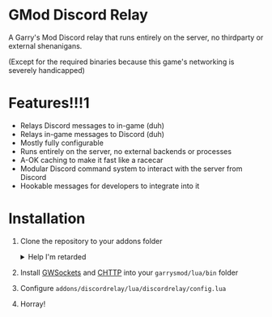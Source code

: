 # GMod Discord Relay
A Garry's Mod Discord relay that runs entirely on the server, no thirdparty or external shenanigans.

(Except for the required binaries because this game's networking is severely handicapped)

# Features!!!1

- Relays Discord messages to in-game (duh)
- Relays in-game messages to Discord (duh)
- Mostly fully configurable
- Runs entirely on the server, no external backends or processes
- A-OK caching to make it fast like a racecar
- Modular Discord command system to interact with the server from Discord
- Hookable messages for developers to integrate into it

# Installation

1. Clone the repository to your addons folder
	<details>

	<summary>Help I'm retarded</summary>

	```bash
	cd garrysmod/addons
	git clone https://github.com/bjurd/gmod-discord-relay discordrelay
	```

	</details>
2. Install [GWSockets](https://github.com/FredyH/GWSockets) and [CHTTP](https://github.com/timschumi/gmod-chttp) into your `garrysmod/lua/bin` folder
3. Configure `addons/discordrelay/lua/discordrelay/config.lua`
4. Horray!
